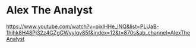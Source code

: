 # Alex The Analyst
https://www.youtube.com/watch?v=pixlHHe_lNQ&list=PLUaB-1hjhk8H48Pj32z4GZgGWyylqv85f&index=12&t=870s&ab_channel=AlexTheAnalyst
